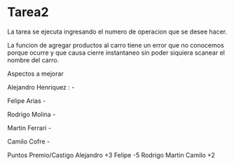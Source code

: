 # Tarea2
La tarea se ejecuta ingresando el numero de operacion que se desee hacer.

La funcion de agregar productos al carro tiene un error que no conocemos porque ocurre y que causa cierre instantaneo sin poder siquiera scanear el nombre del carro.





Aspectos a mejorar

  Alejandro Henriquez :
    -
  
  Felipe Arias
    -
    
  Rodrigo Molina
    -
  
  Martin Ferrari
    -
  
  Camilo Cofre
    -
 
 
 Puntos Premio/Castigo
  Alejandro +3
  Felipe -5
  Rodrigo
  Martin
  Camilo +2
